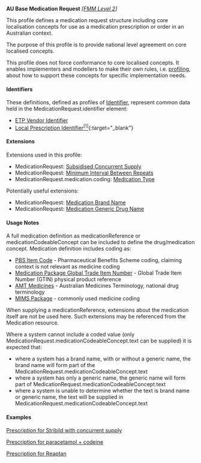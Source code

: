 **AU Base Medication Request** *[[FMM Level 2](guidance.html)]*

This profile defines a medication request structure including core localisation concepts for use as a medication prescription or order in an Australian context.

The purpose of this profile is to provide national level agreement on core localised concepts. 

This profile does not force conformance to core localised concepts. It enables implementers and modellers to make their own rules, i.e. [profiling](http://hl7.org/fhir/profiling.html), about how to support these concepts for specific implementation needs.


#### Identifiers
These definitions, defined as profiles of [Identifier](http://hl7.org/fhir/R4/datatypes.html#Identifier), represent common data held in the MedicationRequest.identifier element:
* [ETP Vendor Identifier](StructureDefinition-au-etpprescriptionidentifier.html)
* [Local Prescription Identifier](StructureDefinition-au-localprescriptionidentifier.html)[<sup>[1]</sup>](http://ns.electronichealth.net.au/id/hpio-scoped/prescription/1.0/index.html){:target="_blank"}


#### Extensions
Extensions used in this profile:
* MedicationRequest: [Subsidised Concurrent Supply](StructureDefinition-subsidised-concurrent-supply.html)
* MedicationRequest: [Minimum Interval Between Repeats](StructureDefinition-minimum-interval-between-repeats.html)
* MedicationRequest.medication.coding: [Medication Type](StructureDefinition-medication-type.html)

Potentially useful extensions:
* MedicationRequest: [Medication Brand Name](StructureDefinition-medication-brand-name.html) 
* MedicationRequest: [Medication Generic Drug Name](StructureDefinition-medication-generic-name.html)


#### Usage Notes
A full medication definition as medicationReference or medicationCodeableConcept can be included to define the drug/medication concept. Medication definition includes coding as:
* [PBS Item Code](https://www.pbs.gov.au/pbs/home) - Pharmaceutical Benefits Scheme coding, claiming context is not relevant as medicine coding
* [Medication Package Global Trade Item Number](http://terminology.hl7.org/ValueSet/v3-GTIN) - Global Trade Item Number (GTIN) physical product reference
* [AMT Medicines](https://healthterminologies.gov.au/fhir/ValueSet/australian-medication-1) - Australian Medicines Terminology, national drug terminology
* [MIMS Package](https://www.mims.com.au/index.php) - commonly used medicine coding

When supplying a medicationReference, extensions about the medication itself are not be used here. Such extensions may be referenced from the Medication resource.

Where a system cannot include a coded value (only MedicationRequest.medicationCodeableConcept.text can be supplied) it is expected that:
* where a system has a brand name, with or without a generic name, the brand name will form part of the MedicationRequest.medicationCodeableConcept.text
* where a system has only a generic name, the generic name will form part of MedicationRequest.medicationCodeableConcept.text
* where a system is unable to determine whether the text is brand name or generic name, the text will be supplied in MedicationRequest.medicationCodeableConcept.text


#### Examples
[Prescription for Stribild  with concurrent supply](MedicationRequest-medicationrequest-example1.html)

[Prescription for paracetamol + codeine](MedicationRequest-medicationrequest-example0.html)

[Prescription for Reaptan](MedicationRequest-medicationrequest-example2.html)


